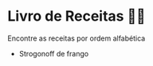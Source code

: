 # Livro de Receitas :woman_cook:

Encontre as receitas por ordem alfabética

- Strogonoff de frango

